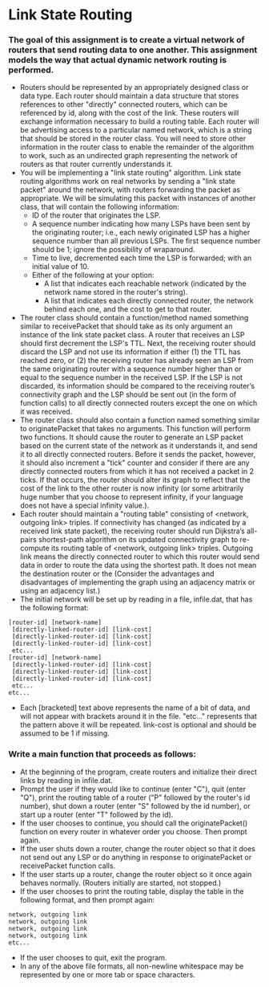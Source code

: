 # Link State Routing
### The goal of this assignment is to create a virtual network of routers that send routing data to one another. This assignment models the way that actual dynamic network routing is performed.  
* Routers should be represented by an appropriately designed class or data type. Each router should maintain a data structure that stores references to other "directly" connected routers, which can be referenced by id, along with the cost of the link. These routers will exchange information necessary to build a routing table. Each router will be advertising access to a particular named network, which is a string that should be stored in the router class. You will need to store other information in the router class to enable the remainder of the algorithm to work, such as an undirected graph representing the network of routers as that router currently understands it.  
* You will be implementing a "link state routing" algorithm. Link state routing algorithms work on real networks by sending a "link state packet" around the network, with routers forwarding the packet as appropriate. We will be simulating this packet with instances of another class, that will contain the following information:  
    * ID of the router that originates the LSP.  
    * A sequence number indicating how many LSPs have been sent by the originating router; i.e., each newly originated LSP has a higher sequence number than all previous LSPs. The first sequence number should be 1; ignore the possibility of wraparound.  
    * Time to live, decremented each time the LSP is forwarded; with an initial value of 10.  
    * Either of the following at your option:  
        * A list that indicates each reachable network (indicated by the network name stored in the router's string).  
        * A list that indicates each directly connected router, the network behind each one, and the cost to get to that router.  
* The router class should contain a function/method named something similar to receivePacket that should take as its only argument an instance of the link state packet class. A router that receives an LSP should first decrement the LSP's TTL. Next, the receiving router should discard the LSP and not use its information if either (1) the TTL has reached zero, or (2) the receiving router has already seen an LSP from the same originating router with a sequence number higher than or equal to the sequence number in the received LSP. If the LSP is not discarded, its information should be compared to the receiving router’s connectivity graph and the LSP should be sent out (in the form of function calls) to all directly connected routers except the one on which it was received.  
* The router class should also contain a function named something similar to originatePacket that takes no arguments. This function will perform two functions. It should cause the router to generate an LSP packet based on the current state of the network as it understands it, and send it to all directly connected routers. Before it sends the packet, however, it should also increment a "tick" counter and consider if there are any directly connected routers from which it has not received a packet in 2 ticks. If that occurs, the router should alter its graph to reflect that the cost of the link to the other router is now infinity (or some arbitrarily huge number that you choose to represent infinity, if your language does not have a special infinity value.).  
* Each router should maintain a "routing table" consisting of <network, outgoing link> triples. If connectivity has changed (as indicated by a received link state packet), the receiving router should run Dijkstra’s all-pairs shortest-path algorithm on its updated connectivity graph to re-compute its routing table of <network, outgoing link> triples. Outgoing link means the directly connected router to which this router would send data in order to route the data using the shortest path. It does not mean the destination router or the (Consider the advantages and disadvantages of implementing the graph using an adjacency matrix or using an adjacency list.)  
* The initial network will be set up by reading in a file, infile.dat, that has the following format:  
```
[router-id] [network-name]
 [directly-linked-router-id] [link-cost]
 [directly-linked-router-id] [link-cost]
 [directly-linked-router-id] [link-cost]
 etc...
[router-id] [network-name]
 [directly-linked-router-id] [link-cost]
 [directly-linked-router-id] [link-cost]
 [directly-linked-router-id] [link-cost]
 etc...
etc...
```
* Each [bracketed] text above represents the name of a bit of data, and will not appear with brackets around it in the file. "etc..." represents that the pattern above it will be repeated. link-cost is optional and should be assumed to be 1 if missing.  
### Write a main function that proceeds as follows:  
* At the beginning of the program, create routers and initialize their direct links by reading in infile.dat.  
* Prompt the user if they would like to continue (enter "C"), quit (enter "Q"), print the routing table of a router ("P" followed by the router's id number), shut down a router (enter "S" followed by the id number), or start up a router (enter "T" followed by the id).  
* If the user chooses to continue, you should call the originatePacket() function on every router in whatever order you choose. Then prompt again.  
* If the user shuts down a router, change the router object so that it does not send out any LSP or do anything in response to originatePacket or receivePacket function calls.  
* If the user starts up a router, change the router object so it once again behaves normally. (Routers initially are started, not stopped.)  
* If the user chooses to print the routing table, display the table in the following format, and then prompt again:  
```
network, outgoing link
network, outgoing link
network, outgoing link
network, outgoing link
etc...
```
* If the user chooses to quit, exit the program.  
* In any of the above file formats, all non-newline whitespace may be represented by one or more tab or space characters.  